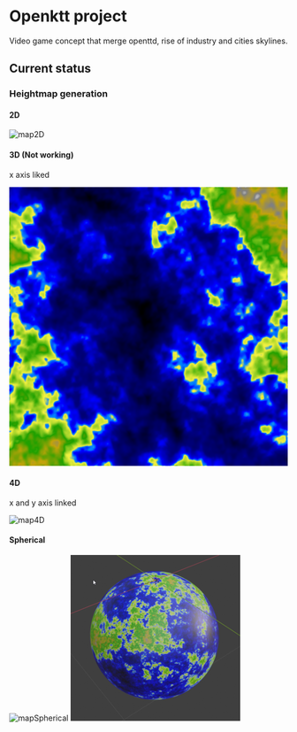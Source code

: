 # Openktt project

Video game concept that merge openttd, rise of industry and cities skylines.

## Current status

### Heightmap generation

#### 2D

![map2D](img/map-two_dimension.png)

#### 3D (Not working)

x axis liked

![map3D](img/map-three_dimension.png)

#### 4D

x and y axis linked

![map4D](img/map-four_dimension.png)

#### Spherical

![mapSpherical](img/map-spherical.png)
![sphere](img/sphere.png)